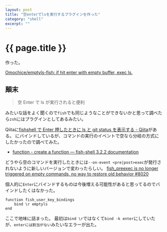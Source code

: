 ```yaml
---
layout: post
title: "空enterでlsを実行するプラグインを作った"
category: "shell"
excerpt: ""
---
```


# {{ page.title }}

作った。

[Omochice/emptyls-fish: if hit enter with empty buffer, exec ls.](https://github.com/Omochice/emptyls-fish)

## 顛末

> 空 Enter で ls が実行されると便利

みたいな話をよく聞くので`fish`でも同じようなことができないかと思って調べたら`zsh`にはプラグインとしてあるみたい。

Qiitaに[fishshell で Enter 押したときに ls と git status を表示する - Qiita](https://qiita.com/marcy_o/items/d51773cdd110d77cfdd8)がある。
<c-j>にバインドしているが、コマンドの実行のイベントで空なら分岐の方式にしたかったので調べてみた。

- [function - create a function — fish-shell 3.2.2 documentation](https://fishshell.com/docs/current/cmds/function.html)

どうやら空のコマンドを実行したときには`--on-event <pre|post>exec`が発行されないように新しいバージョンで変わったらしい。
[fish_preexec is no longer triggered on empty commands, no way to restore old behavior #8020](https://github.com/fish-shell/fish-shell/issues/8020)

個人的に`Enter`にバインドするものは今後増える可能性があると思ってるのでバインドしたくはなかった。

```fish
function fish_user_key_bindings
    bind \r emptyls
end
```

ここで地味に詰まった。
最初は`bind \r`ではなくて`bind -k enter`にしていたが、`enterには割当がない`みたいなエラーが出た。
